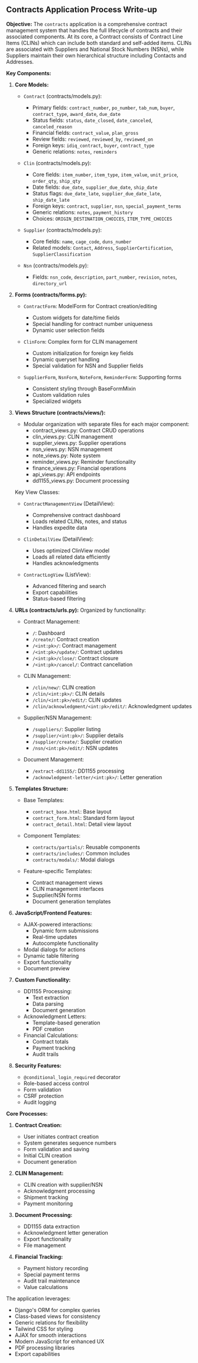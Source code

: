 ## Contracts Application Process Write-up

**Objective:** The `contracts` application is a comprehensive contract management system that handles the full lifecycle of contracts and their associated components. At its core, a Contract consists of Contract Line Items (CLINs) which can include both standard and self-added items. CLINs are associated with Suppliers and National Stock Numbers (NSNs), while Suppliers maintain their own hierarchical structure including Contacts and Addresses.

**Key Components:**

1. **Core Models:**
   - `Contract` (contracts/models.py):
     * Primary fields: `contract_number`, `po_number`, `tab_num`, `buyer`, `contract_type`, `award_date`, `due_date`
     * Status fields: `status`, `date_closed`, `date_canceled`, `canceled_reason`
     * Financial fields: `contract_value`, `plan_gross`
     * Review fields: `reviewed`, `reviewed_by`, `reviewed_on`
     * Foreign keys: `idiq_contract`, `buyer`, `contract_type`
     * Generic relations: `notes`, `reminders`

   - `Clin` (contracts/models.py):
     * Core fields: `item_number`, `item_type`, `item_value`, `unit_price`, `order_qty`, `ship_qty`
     * Date fields: `due_date`, `supplier_due_date`, `ship_date`
     * Status flags: `due_date_late`, `supplier_due_date_late`, `ship_date_late`
     * Foreign keys: `contract`, `supplier`, `nsn`, `special_payment_terms`
     * Generic relations: `notes`, `payment_history`
     * Choices: `ORIGIN_DESTINATION_CHOICES`, `ITEM_TYPE_CHOICES`

   - `Supplier` (contracts/models.py):
     * Core fields: `name`, `cage_code`, `duns_number`
     * Related models: `Contact`, `Address`, `SupplierCertification`, `SupplierClassification`

   - `Nsn` (contracts/models.py):
     * Fields: `nsn_code`, `description`, `part_number`, `revision`, `notes`, `directory_url`

2. **Forms (contracts/forms.py):**
   - `ContractForm`: ModelForm for Contract creation/editing
     * Custom widgets for date/time fields
     * Special handling for contract number uniqueness
     * Dynamic user selection fields

   - `ClinForm`: Complex form for CLIN management
     * Custom initialization for foreign key fields
     * Dynamic queryset handling
     * Special validation for NSN and Supplier fields

   - `SupplierForm`, `NsnForm`, `NoteForm`, `ReminderForm`: Supporting forms
     * Consistent styling through BaseFormMixin
     * Custom validation rules
     * Specialized widgets

3. **Views Structure (contracts/views/):**
   - Modular organization with separate files for each major component:
     * contract_views.py: Contract CRUD operations
     * clin_views.py: CLIN management
     * supplier_views.py: Supplier operations
     * nsn_views.py: NSN management
     * note_views.py: Note system
     * reminder_views.py: Reminder functionality
     * finance_views.py: Financial operations
     * api_views.py: API endpoints
     * dd1155_views.py: Document processing

   Key View Classes:
   - `ContractManagementView` (DetailView):
     * Comprehensive contract dashboard
     * Loads related CLINs, notes, and status
     * Handles expedite data

   - `ClinDetailView` (DetailView):
     * Uses optimized ClinView model
     * Loads all related data efficiently
     * Handles acknowledgments

   - `ContractLogView` (ListView):
     * Advanced filtering and search
     * Export capabilities
     * Status-based filtering

4. **URLs (contracts/urls.py):**
   Organized by functionality:
   - Contract Management:
     * `/`: Dashboard
     * `/create/`: Contract creation
     * `/<int:pk>/`: Contract management
     * `/<int:pk>/update/`: Contract updates
     * `/<int:pk>/close/`: Contract closure
     * `/<int:pk>/cancel/`: Contract cancellation

   - CLIN Management:
     * `/clin/new/`: CLIN creation
     * `/clin/<int:pk>/`: CLIN details
     * `/clin/<int:pk>/edit/`: CLIN updates
     * `/clin/acknowledgment/<int:pk>/edit/`: Acknowledgment updates

   - Supplier/NSN Management:
     * `/suppliers/`: Supplier listing
     * `/supplier/<int:pk>/`: Supplier details
     * `/supplier/create/`: Supplier creation
     * `/nsn/<int:pk>/edit/`: NSN updates

   - Document Management:
     * `/extract-dd1155/`: DD1155 processing
     * `/acknowledgment-letter/<int:pk>/`: Letter generation

5. **Templates Structure:**
   - Base Templates:
     * `contract_base.html`: Base layout
     * `contract_form.html`: Standard form layout
     * `contract_detail.html`: Detail view layout

   - Component Templates:
     * `contracts/partials/`: Reusable components
     * `contracts/includes/`: Common includes
     * `contracts/modals/`: Modal dialogs

   - Feature-specific Templates:
     * Contract management views
     * CLIN management interfaces
     * Supplier/NSN forms
     * Document generation templates

6. **JavaScript/Frontend Features:**
   - AJAX-powered interactions:
     * Dynamic form submissions
     * Real-time updates
     * Autocomplete functionality
   - Modal dialogs for actions
   - Dynamic table filtering
   - Export functionality
   - Document preview

7. **Custom Functionality:**
   - DD1155 Processing:
     * Text extraction
     * Data parsing
     * Document generation
   - Acknowledgment Letters:
     * Template-based generation
     * PDF creation
   - Financial Calculations:
     * Contract totals
     * Payment tracking
     * Audit trails

8. **Security Features:**
   - `@conditional_login_required` decorator
   - Role-based access control
   - Form validation
   - CSRF protection
   - Audit logging

**Core Processes:**

1. **Contract Creation:**
   - User initiates contract creation
   - System generates sequence numbers
   - Form validation and saving
   - Initial CLIN creation
   - Document generation

2. **CLIN Management:**
   - CLIN creation with supplier/NSN
   - Acknowledgment processing
   - Shipment tracking
   - Payment monitoring

3. **Document Processing:**
   - DD1155 data extraction
   - Acknowledgment letter generation
   - Export functionality
   - File management

4. **Financial Tracking:**
   - Payment history recording
   - Special payment terms
   - Audit trail maintenance
   - Value calculations

The application leverages:
- Django's ORM for complex queries
- Class-based views for consistency
- Generic relations for flexibility
- Tailwind CSS for styling
- AJAX for smooth interactions
- Modern JavaScript for enhanced UX
- PDF processing libraries
- Export capabilities